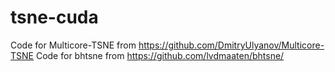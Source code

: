 # tsne-cuda
Code for Multicore-TSNE from https://github.com/DmitryUlyanov/Multicore-TSNE
Code for bhtsne from https://github.com/lvdmaaten/bhtsne/
